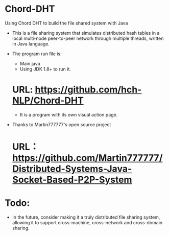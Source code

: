 # Chord-DHT

Using Chord DHT to build the  file shared system with Java

* This is a file sharing system that simulates distributed hash tables in a local multi-node peer-to-peer network through multiple threads, written in Java language.

* The program run file is:
   * Main.java
   * Using JDK 1.8+ to run it.
   # URL: https://github.com/hch-NLP/Chord-DHT
   * It is a program with its own visual action page.

* Thanks to Martin777777's open source project
   # URL： https://github.com/Martin777777/Distributed-Systems-Java-Socket-Based-P2P-System

# Todo:
* In the future, consider making it a truly distributed file sharing system, allowing it to support cross-machine, cross-network and cross-domain sharing.
